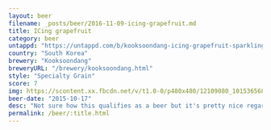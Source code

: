 ```yaml
---
layout: beer
filename: _posts/beer/2016-11-09-icing-grapefruit.md
title: ICing grapefruit
category: beer
untappd: "https://untappd.com/b/kooksoondang-icing-grapefruit-sparkling-rice-brew/815374"
country: "South Korea"
brewery: "Kooksoondang"
breweryURL: "/brewery/kooksoondang.html"
style: "Specialty Grain"
score: 7
img: https://scontent.xx.fbcdn.net/v/t1.0-0/p480x480/12109080_10153656865268745_8515065510187069262_n.jpg?oh=1349beda1faef5abb1b70b5a53546d46&oe=5988D4AF
beer-date: "2015-10-17"
desc: "Not sure how this qualifies as a beer but it's pretty nice regardless"
permalink: /beer/:title.html
---
```

